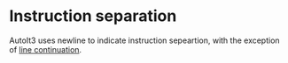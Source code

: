 # Instruction separation

AutoIt3 uses newline to indicate instruction sepeartion, with the exception of [line continuation](line-continuation.md).
